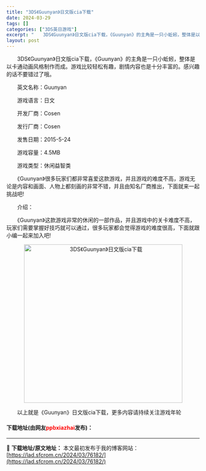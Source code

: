 ```yaml
---
title: "3DS《Guunyan》日文版cia下载"
date: 2024-03-29
tags: []
categories: ["3DS英日游戏"]
excerpt: "　　3DS《Guunyan》日文版cia下载，《Guunyan》的主角是一只小蚯蚓，整体是以卡通动画风格制作而成。游戏比较轻松有趣，剧情内容也是十分丰富的。感兴趣的话不要错过了哦。 　　英文名称：Guunyan 　　游戏语言：日文 　　开发厂商：Cosen 　　发行厂商：Cosen 　　发售日期：2&hellip;"
layout: post
---
```


 <p>　　3DS《Guunyan》日文版cia下载，《Guunyan》的主角是一只小蚯蚓，整体是以卡通动画风格制作而成。游戏比较轻松有趣，剧情内容也是十分丰富的。感兴趣的话不要错过了哦。</p> <p>　　英文名称：Guunyan</p> <p>　　游戏语言：日文</p> <p>　　开发厂商：Cosen</p> <p>　　发行厂商：Cosen</p> <p>　　发售日期：2015-5-24</p> <p>　　游戏容量：4.5MB</p> <p>　　游戏类型：休闲益智类</p> <p>　　《Guunyan》很多玩家们都非常喜爱这款游戏，并且游戏的难度不高，游戏无论是内容和画面、人物上都刻画的非常不错，并且由知名厂商推出，下面就来一起挑战吧!</p> <p>　　介绍：</p> <p>　　《Guunyan》这款游戏非常的休闲的一部作品，并且游戏中的关卡难度不高，玩家们需要掌握好技巧就可以通过，很多玩家都会觉得游戏的难度很高，下面就跟小编一起来加入吧!</p> <p align="center"><img align="" border="0" src="https://lad.sfcrom.cn/wp-content/uploads/2024/03/20240329_6606349fc20b5.jpg" width="413" alt="3DS《Guunyan》日文版cia下载" /></p> <p>　　以上就是《Guunyan》日文版cia下载，更多内容请持续关注游戏年轮</p> <p><h4>下载地址(由网友<font color="red">ppbxiazhai</font>发布)：</h4></p> 

---
📖 **下载地址/原文地址：** 本文最初发布于我的博客网站：[https://lad.sfcrom.cn/2024/03/76182/](https://lad.sfcrom.cn/2024/03/76182/)
